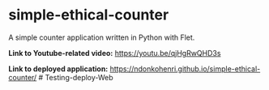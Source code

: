 # simple-ethical-counter

A simple counter application written in Python with Flet.

**Link to Youtube-related video:** https://youtu.be/qjHgRwQHD3s

**Link to deployed application:** https://ndonkohenri.github.io/simple-ethical-counter/
#   T e s t i n g - d e p l o y - W e b  
 